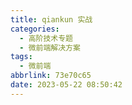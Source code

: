 ```yaml
---
title: qiankun 实战
categories:
  - 高阶技术专题
  - 微前端解决方案
tags:
  - 微前端
abbrlink: 73e70c65
date: 2023-05-22 08:50:42
---
```



